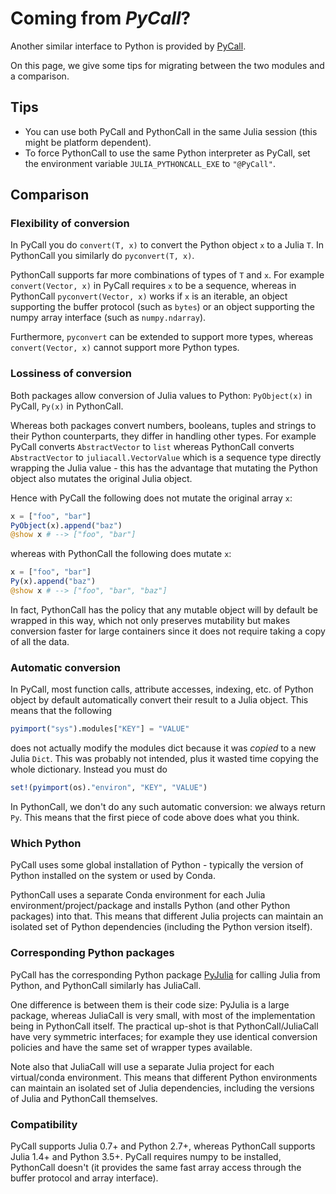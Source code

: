 # Coming from *PyCall*?

Another similar interface to Python is provided by [PyCall](https://github.com/JuliaPy/PyCall.jl).

On this page, we give some tips for migrating between the two modules and a comparison.

## Tips

- You can use both PyCall and PythonCall in the same Julia session (this might be platform dependent).
- To force PythonCall to use the same Python interpreter as PyCall, set the environment variable `JULIA_PYTHONCALL_EXE` to `"@PyCall"`.

## Comparison

### Flexibility of conversion

In PyCall you do `convert(T, x)` to convert the Python object `x` to a Julia `T`. In PythonCall you similarly do `pyconvert(T, x)`.

PythonCall supports far more combinations of types of `T` and `x`. For example `convert(Vector, x)` in PyCall requires `x` to be a sequence, whereas in PythonCall `pyconvert(Vector, x)` works if `x` is an iterable, an object supporting the buffer protocol (such as `bytes`) or an object supporting the numpy array interface (such as `numpy.ndarray`).

Furthermore, `pyconvert` can be extended to support more types, whereas `convert(Vector, x)` cannot support more Python types.

### Lossiness of conversion

Both packages allow conversion of Julia values to Python: `PyObject(x)` in PyCall, `Py(x)` in PythonCall.

Whereas both packages convert numbers, booleans, tuples and strings to their Python counterparts, they differ in handling other types. For example PyCall converts `AbstractVector` to `list` whereas PythonCall converts `AbstractVector` to `juliacall.VectorValue` which is a sequence type directly wrapping the Julia value - this has the advantage that mutating the Python object also mutates the original Julia object.

Hence with PyCall the following does not mutate the original array `x`:
```julia
x = ["foo", "bar"]
PyObject(x).append("baz")
@show x # --> ["foo", "bar"]
```
whereas with PythonCall the following does mutate `x`:
```julia
x = ["foo", "bar"]
Py(x).append("baz")
@show x # --> ["foo", "bar", "baz"]
```

In fact, PythonCall has the policy that any mutable object will by default be wrapped in this way, which not only preserves mutability but makes conversion faster for large containers since it does not require taking a copy of all the data.

### Automatic conversion

In PyCall, most function calls, attribute accesses, indexing, etc. of Python object by default automatically convert their result to a Julia object. This means that the following
```julia
pyimport("sys").modules["KEY"] = "VALUE"
```
does not actually modify the modules dict because it was *copied* to a new Julia `Dict`. This was probably not intended, plus it wasted time copying the whole dictionary. Instead you must do
```julia
set!(pyimport(os)."environ", "KEY", "VALUE")
```

In PythonCall, we don't do any such automatic conversion: we always return `Py`. This means that the first piece of code above does what you think.

### Which Python

PyCall uses some global installation of Python - typically the version of Python installed on the system or used by Conda.

PythonCall uses a separate Conda environment for each Julia environment/project/package and installs Python (and other Python packages) into that. This means that different Julia projects can maintain an isolated set of Python dependencies (including the Python version itself).

### Corresponding Python packages

PyCall has the corresponding Python package [PyJulia](https://github.com/JuliaPy/pyjulia) for calling Julia from Python, and PythonCall similarly has JuliaCall.

One difference is between them is their code size: PyJulia is a large package, whereas JuliaCall is very small, with most of the implementation being in PythonCall itself. The practical up-shot is that PythonCall/JuliaCall have very symmetric interfaces; for example they use identical conversion policies and have the same set of wrapper types available.

Note also that JuliaCall will use a separate Julia project for each virtual/conda environment. This means that different Python environments can maintain an isolated set of Julia dependencies, including the versions of Julia and PythonCall themselves.

### Compatibility

PyCall supports Julia 0.7+ and Python 2.7+, whereas PythonCall supports Julia 1.4+ and Python 3.5+. PyCall requires numpy to be installed, PythonCall doesn't (it provides the same fast array access through the buffer protocol and array interface).
